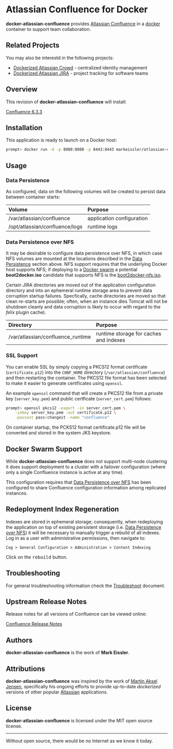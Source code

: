 # Atlassian Confluence for Docker

__docker-atlassian-confluence__ provides [Atlassian Confluence](https://www.atlassian.com/software/confluence) in a [docker](https://www.docker.com/)
container to support team collaboration.

## Related Projects

You may also be interestd in the following projects:

  * [Dockerized Atlassian Crowd](https://github.com/markeissler/docker-atlassian-crowd) - centralized identity management
  * [Dockerized Atlassian JIRA](https://github.com/markeissler/docker-atlassian-jira) - project tracking for software teams


## Overview

This revision of __docker-atlassian-confluence__ will install:

[Confluence 6.3.3](https://confluence.atlassian.com/doc/issues-resolved-in-6-3-3-935370667.html)

## Installation

This application is ready to launch on a Docker host:

```sh
prompt> docker run -d -p 8080:8080 -p 8443:8443 markeissler/atlassian-confluence:latest
```

## Usage

<a name="data-persistence"></a>

### Data Persistence

As configured, data on the following volumes will be created to persist data between container starts:

| Volume | Purpose                                                    |
|:-------|:-----------------------------------------------------------|
| /var/atlassian/confluence               | application configuration |
| /opt/atlassian/confluence/logs          | runtime logs              |

<a name="data-persistence-nfs"></a>

### Data Persistence over NFS

It may be desirable to configure data persistence over NFS, in which case NFS volumes are mounted at the locations
described in the [Data Persistence](#data-persistence) section above. NFS support requires that the underlying Docker
host supports NFS; if deploying to a [Docker swarm](https://docs.docker.com/engine/swarm/) a potential __boot2docker.iso__
candidate that supports NFS is the [boot2docker-nfs.iso](https://github.com/markeissler/boot2docker-nfs).

Certain JIRA directories are moved out of the application configuration directory and into an ephemeral runtime storage
area to prevent data corruption startup failures. Specfically, cache directories are moved so that clean re-starts
are possible; often, when an instance dies Tomcat will not be shutdown cleanly and data corruption is likely to occur
with regard to the _felix_ plugin cache).

| Directory | Purpose                                                        |
|:----------|:---------------------------------------------------------------|
| /var/atlassian/confluence_runtime | runtime storage for caches and indexes |

### SSL Support

You can enable SSL by simply copying a PKCS12 format certificate (`certificate.p12`) into the `CONF_HOME` directory
(`/var/atlassian/confluence`) and then restarting the container. The PKCS12 file format has been selected to make it
easier to generate certificates using `openssl`.

An example `openssl` command that will create a PKCS12 file from a private key (`server_key.pem`) and public certficate
(`server_cert.pem`) follows:

```sh
prompt> openssl pkcs12 -export -in server_cert.pem \
    -inkey server_key.pem -out certificate.p12 \
    -passout pass:changeit -name "confluence"
```

On container startup, the PCKS12 format certificate.p12 file will be converted and stored in the system JKS keystore.

## Docker Swarm Support

While __docker-atlassian-confluence__ does not support multi-node clustering it does support deployment to a cluster
with a failover configuration (where only a single Confluence instance is active at any time).

This configuration requires that [Data Persistence over NFS](#data-persistence-nfs) has been configured to share
Confluence configuration information among replicated instances.

## Redeployment Index Regeneration

Indexes are stored in ephemeral storage; consequently, when redeploying the application on top of existing persistent
storage (i.e. [Data Persistence over NFS](#data-persistence-nfs)) it will be necessary to manually trigger a rebuild of
all indexes. Log in as a user with administrative permissions, then navigate to:

`Cog > General Configuration > Administration > Content Indexing`

Click on the <kbd>rebuild</kbd> button.

## Troubleshooting

For general troubleshooting information check the [Troubleshoot](troubleshoot.md) document.

## Upstream Release Notes

Release notes for all versions of Confluence can be viewed online:

[Confluence Release Notes](https://confluence.atlassian.com/doc/confluence-release-notes-327.html)

## Authors

__docker-atlassian-confluence__ is the work of __Mark Eissler__.

## Attributions

__docker-atlassian-confluence__ was inspired by the work of [Martin Aksel Jensen](https://github.com/cptactionhank),
specifically his ongoing efforts to provide up-to-date _dockerized_ versions of other popular [Atlassian](https://www.atlassian.com/)
applications.

## License

__docker-atlassian-confluence__ is licensed under the MIT open source license.

---
Without open source, there would be no Internet as we know it today.
